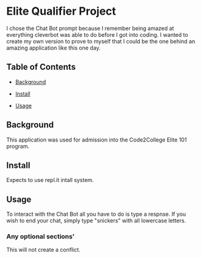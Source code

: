 # Elite Qualifier Project

I chose the Chat Bot prompt because I remember being amazed at everything cleverbot was able to do before I got into coding. I wanted to create my own version to prove to myself that I could be the one behind an amazing application like this one day.  

## Table of Contents

- [Background](#background)

- [Install](#install)

- [Usage](#usage)

## Background

This application was used for admission into the Code2College
Elite 101 program. 

## Install

Expects to use repl.it intall system. 

## Usage

To interact with the Chat Bot all you have to do is type a respnse. If you wish to end your chat, simply type "snickers" with all lowercase letters. 


### Any optional sections'
This will not create a conflict.
